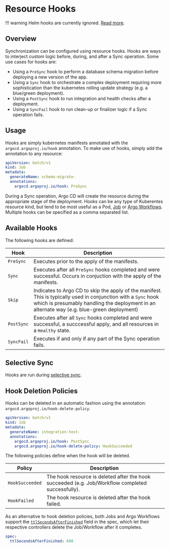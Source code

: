 # Resource Hooks

!!! warning
    Helm hooks are currently ignored. [Read more](helm.md).

## Overview

Synchronization can be configured using resource hooks. Hooks are ways to interject custom logic before, during,
and after a Sync operation. Some use cases for hooks are:

* Using a `PreSync` hook to perform a database schema migration before deploying a new version of the app.
* Using a `Sync` hook to orchestrate a complex deployment requiring more sophistication than the
kubernetes rolling update strategy (e.g. a blue/green deployment).
* Using a `PostSync` hook to run integration and health checks after a deployment.
* Using a `SyncFail` hook to run clean-up or finalizer logic if a Sync operation fails.

## Usage
Hooks are simply kubernetes manifests annotated with the `argocd.argoproj.io/hook` annotation. To
make use of hooks, simply add the annotation to any resource:

```yaml
apiVersion: batch/v1
kind: Job
metadata:
  generateName: schema-migrate-
  annotations:
    argocd.argoproj.io/hook: PreSync
```

During a Sync operation, Argo CD will create the resource during the appropriate stage of the
deployment. Hooks can be any type of Kuberentes resource kind, but tend to be most useful as a Pod,
[Job](https://kubernetes.io/docs/concepts/workloads/controllers/jobs-run-to-completion/)
or [Argo Workflows](https://github.com/argoproj/argo). Multiple hooks can be specified as a comma
separated list.

## Available Hooks
The following hooks are defined:

| Hook | Description |
|------|-------------|
| `PreSync` | Executes prior to the apply of the manifests. |
| `Sync`  | Executes after all `PreSync` hooks completed and were successful. Occurs in conjuction with the apply of the manifests. |
| `Skip` | Indicates to Argo CD to skip the apply of the manifest. This is typically used in conjunction with a `Sync` hook which is presumably handling the deployment in an alternate way (e.g. blue-green deployment) |
| `PostSync` | Executes after all `Sync` hooks completed and were successful, a succcessful apply, and all resources in a `Healthy` state. |
| `SyncFail` | Executes if and only if any part of the Sync operation fails. |


## Selective Sync

Hooks are run during [selective sync](selective_sync.md).

## Hook Deletion Policies

Hooks can be deleted in an automatic fashion using the annotation: `argocd.argoproj.io/hook-delete-policy`.

```yaml
apiVersion: batch/v1
kind: Job
metadata:
  generateName: integration-test-
  annotations:
    argocd.argoproj.io/hook: PostSync
    argocd.argoproj.io/hook-delete-policy: HookSucceeded
```

The following policies define when the hook will be deleted.

| Policy | Description |
|--------|-------------|
| `HookSucceeded` | The hook resource is deleted after the hook succeeded (e.g. Job/Workflow completed successfully). |
| `HookFailed` | The hook resource is deleted after the hook failed. |

As an alternative to hook deletion policies, both Jobs and Argo Workflows support the
[`ttlSecondsAfterFinished`](https://kubernetes.io/docs/concepts/workloads/controllers/ttlafterfinished/)
field in the spec, which let their respective controllers delete the Job/Workflow after it completes.

```yaml
spec:
  ttlSecondsAfterFinished: 600
```
